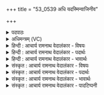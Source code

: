 +++
title = "53_0539 अधि यदस्मिन्वाजिनीव"

+++
<details><summary>पदपाठः</summary>

अ꣡धि꣢꣯। यत्। अ꣣स्मिन्। वाजि꣡नि꣢। इ꣣व। शु꣡भः꣢꣯। स्प꣡र्ध꣢꣯न्ते। धि꣡यः꣢꣯। सू꣡रे꣢꣯। न। वि꣡शः꣢꣯। अ꣣पः꣢। वृ꣣णानः꣢। प꣣वते। क꣡वी꣢꣯यान्। व्र꣣ज꣢म्। न। प꣣शुव꣡र्ध꣢नाय। प꣣शु। व꣡र्ध꣢꣯नाय। म꣡न्म꣢꣯। ५३९।
</details>

<details><summary>अधिमन्त्रम् (VC)</summary>

- पवमानः सोमः
- कण्वो घौरः
- त्रिष्टुप्
- धैवतः
- पावमानं काण्डम्
</details>

<details><summary>हिन्दी : आचार्य रामनाथ वेदालंकार - विषयः</summary>

अगले मन्त्र में सोम परमात्मा कब क्या करता है, इसका वर्णन है।
</details>

<details><summary>हिन्दी : आचार्य रामनाथ वेदालंकार - पदार्थः</summary>

पदार्थान्वय -  (यत्) जब (अस्मिन्) इस सोमनामक परमात्मा में (धियः) उपासक की ध्यानवृत्तियाँ (अधि स्पर्धन्ते) मानो मैं पहले प्रवेश करूँ-मैं पहले करूँ इस प्रकार स्पर्धा-सी करती हैं, किस प्रकार? (वाजिनि इव) जैसे घोड़े पर (शुभः) शोभाकारक अलङ्कार मानो उसे शोभित करने की स्पर्धा करते हैं, अथवा (वाजिनि इव) जैसे बलवान् पुरुष में (शुभः) शोभाकारी गुण निवास करने की स्पर्धा करते हैं, और (सूरे न) जैसे सूर्य में (विशः) उसकी प्रजाभूत किरणें व्याप्त होने की स्पर्धा करती हैं, तब (कवीयान्) अतिशय मेधावी सोम परमेश्वर (अपः) उपासक के प्राणों को (वृणानः) वरण करता हुआ, उसके (मन्म) मन को (पवते) पवित्र करता है, (न) जैसे, गोपालक मनुष्य (पशुवर्धनाय) गाय आदि पशुओं के पोषण के लिए (व्रजम्) गोशाला को स्वच्छ-पवित्र करता है ॥७॥ इस मन्त्र में ‘वाजिनीव शुभः’, ‘सूरे न विशः’, ‘व्रजं न पशुवर्धनाय’ ये तीन उपमाएँ हैं। चेतन के धर्म स्पर्धा का अलङ्कार, शुभगुण और ध्यानवृत्ति रूप अचेतनों के साथ योग में मानो स्पर्धा करते हैं यह अर्थ द्योतित होने से व्यङ्ग्योत्प्रेक्षा है ॥७॥
</details>

<details><summary>हिन्दी : आचार्य रामनाथ वेदालंकार - भावार्थः</summary>

भावार्थ -  जब साधक लोग परमात्मा में ध्यान केन्द्रित करते हैं, तब परमात्मा उनके हृदयों को पवित्र करके उनकी सब प्रकार से वृद्धि करता है ॥७॥
</details>

<details><summary>संस्कृत : आचार्य रामनाथ वेदालंकार - विषयः</summary>

अथ सोमः परमात्मा कदा किं कुरुत इत्याह।
</details>

<details><summary>संस्कृत : आचार्य रामनाथ वेदालंकार - पदार्थः</summary>

पदार्थान्वय -  (यत्) यदा (अस्मिन्) सोमनाम्नि परमात्मनि (धियः) उपासकस्य ध्यानवृत्तयः (अधि स्पर्धन्ते) अहमहमिकया प्रवेष्टुमुत्सहन्ते इव। कथमित्याह—(वाजिनि इव) अश्वे यथा (शुभः) अलङ्काराः। शोभयन्तीति शुभः, अलङ्काराः। यद्वा (वाजिनि इव) बलवति पुरुषे यथा (शुभः) शोभयितारो गुणाः व्याप्तुमुत्सहन्ते इव, (सूरे न) सूर्ये च यथा (विशः) प्रजाभूताः रश्मयः अधि स्पर्धन्ते अहमहमिकया व्याप्तुमुत्सहन्ते इव, तदा (कवीयान्) कवितरः अतिशयेन प्राज्ञः सः सोमः परमेश्वरः। अतिशयेन कविः कवीयान्, कविशब्दादतिशायने ईयसुन् प्रत्ययः। (अपः) उपासकस्य प्राणान्। प्राणा वा आपः। तै० ब्रा० ३।२।५।२, आपो वै प्राणाः। श० ३।८।२।४। (वृणानः) वृण्वन् तस्य (मन्म) मनः। मन्म मनः इति निरुक्तम् ६।२२। (पवते) पुनाति। षूङ् पवने, भ्वादिः। तत्रोपमामाह—गोपालः (पशुवर्धनाय) गवादिपशूनां पोषणाय (व्रजं२ न) गोष्ठं यथा पुनाति स्वच्छं रक्षति तद्वत् ॥७॥ अत्र ‘वाजिनीव शुभः’, ‘सूरे न विशः’, ‘व्रजं न पशुवर्धनाय’ इति तिस्र उपमाः। स्पर्धायाश्च चेतनधर्मस्य अलङ्कार-शुभगुण-ध्यानवृत्तिभिरचेतनैर्योगे स्पर्धन्ते इव इत्यर्थद्योतनाद् व्यङ्ग्योत्प्रेक्षा ॥७॥
</details>

<details><summary>संस्कृत : आचार्य रामनाथ वेदालंकार - भावार्थः</summary>

भावार्थ -  यदा साधकैः परमात्मनि ध्यानं केन्द्रितं क्रियते तदा परमात्मा तेषां हृदयानि पवित्रीकृत्य तान् सर्वात्मना वर्धयति ॥७॥
</details>

<details><summary>संस्कृत : आचार्य रामनाथ वेदालंकार - पादटिप्पनी</summary>

टिप्पनी -   १. ऋ० ९।९४।१ ‘सूरे’, ‘कवीयान्’ इत्यत्र क्रमेण ‘सूर्ये’, ‘कवीयन्’ इति पाठः। २. व्रजन् न इति पदपाठः। तत्पक्षे तु ‘अपो वृणानः प्राणान् वृण्वन् कवीयान् मेधावितरः सोमः परमात्मा मन्म मननशीलं जीवात्मानं पवते गच्छति (पवते गतिकर्मा। निघं० २।१४)।’ तत्रोपमामाह—पशूनां वर्धनाय व्रजन् न गच्छन्निव गोपालकः। स यथा पशुवर्धनाय गोष्ठं गच्छति तद्वदित्यर्थः।
</details>